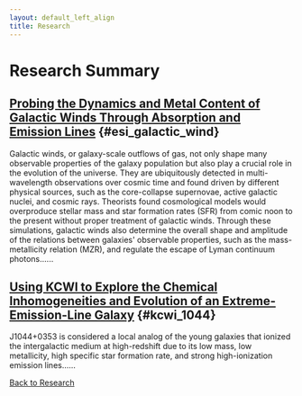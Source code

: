 ```yaml
---
layout: default_left_align
title: Research
---
```


# Research Summary

## [Probing the Dynamics and Metal Content of Galactic Winds Through Absorption and Emission Lines](esi_galactic_wind.html) {#esi_galactic_wind}
Galactic winds, or galaxy-scale outflows of gas, not only shape many observable properties of the galaxy population but also play a crucial role in the evolution of the universe. They are ubiquitously detected in multi-wavelength observations over cosmic time and found driven by different physical sources, such as the core-collapse supernovae, active galactic nuclei, and cosmic rays. Theorists found cosmological models would overproduce stellar mass and star formation rates (SFR) from comic noon to the present without proper treatment of galactic winds. Through these simulations, galactic winds also determine the overall shape and amplitude of the relations between galaxies' observable properties, such as the mass-metallicity relation (MZR), and regulate the escape of Lyman continuum photons......

## [Using KCWI to Explore the Chemical Inhomogeneities and Evolution of an Extreme-Emission-Line Galaxy](kcwi_1044.html) {#kcwi_1044} 
J1044+0353 is considered a local analog of the young galaxies that ionized the intergalactic medium at high-redshift due to its low mass, low metallicity, high specific star formation rate, and strong high-ionization emission lines......

[Back to Research](research.html)


